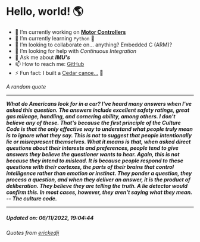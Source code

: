 # Hello, world! 🌎


- 🔧 I’m currently working on [**Motor Controllers**](https://github.com/kyleRhess/MicroMotor)
- 🌱 I’m currently learning `Python` **🐍**
- 👯 I’m looking to collaborate on... anything? Embedded C (ARM)?
- 🤔 I’m looking for help with *Continuous Integration*
- 💬 Ask me about ***IMU's***
- 📫 How to reach me: [GitHub](https://github.com/kyleRhess)
- ⚡ Fun fact: I built a [Cedar canoe...](https://kylerhess.github.io/canoe.html) 🛶

_A random quote_
___
***What do Americans look for in a car? I've heard many answers when I've
asked this question. The answers include excellent safety ratings, great
gas mileage, handling, and cornering ability, among others. I don't
believe any of these. That's because the first principle of the Culture
Code is that the only effective way to understand what people truly mean
is to ignore what they say. This is not to suggest that people
intentionally lie or misrepresent themselves. What it means is that,
when asked direct questions about their interests and preferences,
people tend to give answers they believe the questioner wants to hear.
Again, this is not because they intend to mislead. It is because people
respond to these questions with their cortexes, the parts of their
brains that control intelligence rather than emotion or instinct. They
ponder a question, they process a question, and when they deliver an
answer, it is the product of deliberation. They believe they are telling
the truth. A lie detector would confirm this. In most cases, however,
they aren't saying what they mean.
-- The culture code.***
___
##### Updated on: 06/11/2022, 19:04:44
###### Quotes from [erickedji](https://gist.github.com/erickedji/68802)